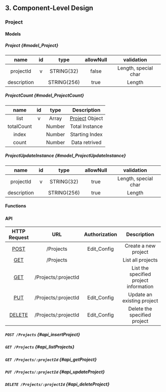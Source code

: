 ## 3. Component-Level Design

### Project
#### Models
##### Project {#model_Project}
|     name    | id |     type    | allowNull |      validation      |
|:-----------:|:--:|:-----------:|:---------:|:--------------------:|
|  projectId  |  v |  STRING(32) |   false   | Length, special char |
| description |    | STRING(256) |    true   |        Length        |

##### ProjectCount {#model_ProjectCount}
|    name    | id |  type  |            Description           |
|:----------:|:--:|:------:|:--------------------------------:|
|    list    |  v |  Array | [Project](#model_Project) Object |
| totalCount |    | Number |          Total Instance          |
|    index   |    | Number |          Starting Index          |
|    count   |    | Number |           Data retrived          |

##### ProjectUpdateInstance {#model_ProjectUpdateInstance}
|     name    | id |     type    | allowNull |      validation      |
|:-----------:|:--:|:-----------:|:---------:|:--------------------:|
|  projectId  |  v |  STRING(32) |    true   | Length, special char |
| description |    | STRING(256) |    true   |        Length        |

#### Functions
#####
#### API
|         HTTP Request         |          URL         | Authorization |               Description              |
|:----------------------------:|:--------------------:|:-------------:|:--------------------------------------:|
|  [POST](#api_insertProject)  |       /Projects      |  Edit_Config  |          Create a new project          |
|   [GET](#api_listProjects)   |       /Projects      |               |            List all projects           |
|    [GET](#api_getProject)    | /Projects/:projectId |               | List the specified project information |
|   [PUT](#api_updateProject)  | /Projects/:projectId |  Edit_Config  |       Update an existing project       |
| [DELETE](#api_deleteProject) | /Projects/:projectId |  Edit_Config  |      Delete the specified project      |

##### `POST /Projects` {#api_insertProject}
##### `GET /Projects` {#api_listProjects}
##### `GET /Projects/:projectId` {#api_getProject}
##### `PUT /Projects/:projectId` {#api_updateProject}
##### `DELETE /Projects/:projectId` {#api_deleteProject}